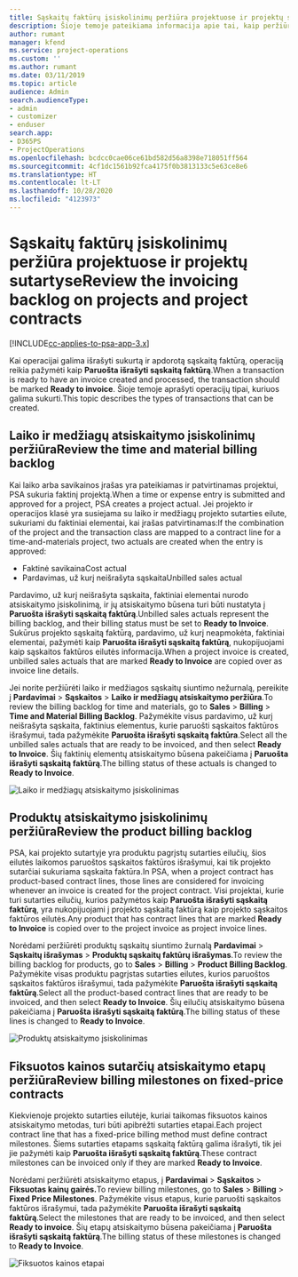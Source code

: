 ```yaml
---
title: Sąskaitų faktūrų įsiskolinimų peržiūra projektuose ir projektų sutartyse
description: Šioje temoje pateikiama informacija apie tai, kaip peržiūrėti laiko, savikainos ir produktų įsiskolinimus ir kaip juos pažymėti kaip paruoštus išrašyti sąskaitą faktūrą.
author: rumant
manager: kfend
ms.service: project-operations
ms.custom: ''
ms.author: rumant
ms.date: 03/11/2019
ms.topic: article
audience: Admin
search.audienceType:
- admin
- customizer
- enduser
search.app:
- D365PS
- ProjectOperations
ms.openlocfilehash: bcdcc0cae06ce61bd582d56a8398e718051ff564
ms.sourcegitcommit: 4cf1dc1561b92fca4175f0b3813133c5e63ce8e6
ms.translationtype: HT
ms.contentlocale: lt-LT
ms.lasthandoff: 10/28/2020
ms.locfileid: "4123973"
---
```

# <a name="review-the-invoicing-backlog-on-projects-and-project-contracts"></a><span data-ttu-id="cf8c0-103">Sąskaitų faktūrų įsiskolinimų peržiūra projektuose ir projektų sutartyse</span><span class="sxs-lookup"><span data-stu-id="cf8c0-103">Review the invoicing backlog on projects and project contracts</span></span>

[!INCLUDE[cc-applies-to-psa-app-3.x](../includes/cc-applies-to-psa-app-3x.md)]

<span data-ttu-id="cf8c0-104">Kai operacijai galima išrašyti sukurtą ir apdorotą sąskaitą faktūrą, operaciją reikia pažymėti kaip **Paruošta išrašyti sąskaitą faktūrą**.</span><span class="sxs-lookup"><span data-stu-id="cf8c0-104">When a transaction is ready to have an invoice created and processed, the transaction should be marked **Ready to invoice**.</span></span> <span data-ttu-id="cf8c0-105">Šioje temoje aprašyti operacijų tipai, kuriuos galima sukurti.</span><span class="sxs-lookup"><span data-stu-id="cf8c0-105">This topic describes the types of transactions that can be created.</span></span>

## <a name="review-the-time-and-material-billing-backlog"></a><span data-ttu-id="cf8c0-106">Laiko ir medžiagų atsiskaitymo įsiskolinimų peržiūra</span><span class="sxs-lookup"><span data-stu-id="cf8c0-106">Review the time and material billing backlog</span></span>

<span data-ttu-id="cf8c0-107">Kai laiko arba savikainos įrašas yra pateikiamas ir patvirtinamas projektui, PSA sukuria faktinį projektą.</span><span class="sxs-lookup"><span data-stu-id="cf8c0-107">When a time or expense entry is submitted and approved for a project, PSA creates a project actual.</span></span> <span data-ttu-id="cf8c0-108">Jei projekto ir operacijos klasė yra susiejama su laiko ir medžiagų projekto sutarties eilute, sukuriami du faktiniai elementai, kai įrašas patvirtinamas:</span><span class="sxs-lookup"><span data-stu-id="cf8c0-108">If the combination of the project and the transaction class are mapped to a contract line for a time-and-materials project, two actuals are created when the entry is approved:</span></span>

- <span data-ttu-id="cf8c0-109">Faktinė savikaina</span><span class="sxs-lookup"><span data-stu-id="cf8c0-109">Cost actual</span></span> 
- <span data-ttu-id="cf8c0-110">Pardavimas, už kurį neišrašyta sąskaita</span><span class="sxs-lookup"><span data-stu-id="cf8c0-110">Unbilled sales actual</span></span>

<span data-ttu-id="cf8c0-111">Pardavimo, už kurį neišrašyta sąskaita, faktiniai elementai nurodo atsiskaitymo įsiskolinimą, ir jų atsiskaitymo būsena turi būti nustatyta į **Paruošta išrašyti sąskaitą faktūrą**.</span><span class="sxs-lookup"><span data-stu-id="cf8c0-111">Unbilled sales actuals represent the billing backlog, and their billing status must be set to **Ready to Invoice**.</span></span> <span data-ttu-id="cf8c0-112">Sukūrus projekto sąskaitą faktūrą, pardavimo, už kurį neapmokėta, faktiniai elementai, pažymėti kaip **Paruošta išrašyti sąskaitą faktūrą**, nukopijuojami kaip sąskaitos faktūros eilutės informacija.</span><span class="sxs-lookup"><span data-stu-id="cf8c0-112">When a project invoice is created, unbilled sales actuals that are marked **Ready to Invoice** are copied over as invoice line details.</span></span>

<span data-ttu-id="cf8c0-113">Jei norite peržiūrėti laiko ir medžiagos sąskaitų siuntimo nežurnalą, pereikite į **Pardavimai** \> **Sąskaitos** \> **Laiko ir medžiagų atsiskaitymo peržiūra**.</span><span class="sxs-lookup"><span data-stu-id="cf8c0-113">To review the billing backlog for time and materials, go to **Sales** \> **Billing** \> **Time and Material Billing Backlog**.</span></span> <span data-ttu-id="cf8c0-114">Pažymėkite visus pardavimo, už kurį neišrašyta sąskaita, faktinius elementus, kurie paruošti sąskaitos faktūros išrašymui, tada pažymėkite **Paruošta išrašyti sąskaitą faktūra**.</span><span class="sxs-lookup"><span data-stu-id="cf8c0-114">Select all the unbilled sales actuals that are ready to be invoiced, and then select **Ready to Invoice**.</span></span> <span data-ttu-id="cf8c0-115">Šių faktinių elementų atsiskaitymo būsena pakeičiama į **Paruošta išrašyti sąskaitą faktūrą**.</span><span class="sxs-lookup"><span data-stu-id="cf8c0-115">The billing status of these actuals is changed to **Ready to Invoice**.</span></span>

![Laiko ir medžiagų atsiskaitymo įsiskolinimas](media/TMBacklog.png)

## <a name="review-the-product-billing-backlog"></a><span data-ttu-id="cf8c0-117">Produktų atsiskaitymo įsiskolinimų peržiūra</span><span class="sxs-lookup"><span data-stu-id="cf8c0-117">Review the product billing backlog</span></span>

<span data-ttu-id="cf8c0-118">PSA, kai projekto sutartyje yra produktu pagrįstų sutarties eilučių, šios eilutės laikomos paruoštos sąskaitos faktūros išrašymui, kai tik projekto sutarčiai sukuriama sąskaita faktūra.</span><span class="sxs-lookup"><span data-stu-id="cf8c0-118">In PSA, when a project contract has product-based contract lines, those lines are considered for invoicing whenever an invoice is created for the project contract.</span></span> <span data-ttu-id="cf8c0-119">Visi projektai, kurie turi sutarties eilučių, kurios pažymėtos kaip **Paruošta išrašyti sąskaitą faktūrą**, yra nukopijuojami į projekto sąskaitą faktūrą kaip projekto sąskaitos faktūros eilutės.</span><span class="sxs-lookup"><span data-stu-id="cf8c0-119">Any product that has contract lines that are marked **Ready to Invoice** is copied over to the project invoice as project invoice lines.</span></span>

<span data-ttu-id="cf8c0-120">Norėdami peržiūrėti produktų sąskaitų siuntimo žurnalą **Pardavimai** \> **Sąskaitų išrašymas** \> **Produktų sąskaitų faktūrų išrašymas**.</span><span class="sxs-lookup"><span data-stu-id="cf8c0-120">To review the billing backlog for products, go to **Sales** \> **Billing** \> **Product Billing Backlog**.</span></span> <span data-ttu-id="cf8c0-121">Pažymėkite visas produktu pagrįstas sutarties eilutes, kurios paruoštos sąskaitos faktūros išrašymui, tada pažymėkite **Paruošta išrašyti sąskaitą faktūrą**.</span><span class="sxs-lookup"><span data-stu-id="cf8c0-121">Select all the product-based contract lines that are ready to be invoiced, and then select **Ready to Invoice**.</span></span> <span data-ttu-id="cf8c0-122">Šių eilučių atsiskaitymo būsena pakeičiama į **Paruošta išrašyti sąskaitą faktūrą**.</span><span class="sxs-lookup"><span data-stu-id="cf8c0-122">The billing status of these lines is changed to **Ready to Invoice**.</span></span>

![Produktų atsiskaitymo įsiskolinimas](media/ProductBacklog.png)

## <a name="review-billing-milestones-on-fixed-price-contracts"></a><span data-ttu-id="cf8c0-124">Fiksuotos kainos sutarčių atsiskaitymo etapų peržiūra</span><span class="sxs-lookup"><span data-stu-id="cf8c0-124">Review billing milestones on fixed-price contracts</span></span>

<span data-ttu-id="cf8c0-125">Kiekvienoje projekto sutarties eilutėje, kuriai taikomas fiksuotos kainos atsiskaitymo metodas, turi būti apibrėžti sutarties etapai.</span><span class="sxs-lookup"><span data-stu-id="cf8c0-125">Each project contract line that has a fixed-price billing method must define contract milestones.</span></span> <span data-ttu-id="cf8c0-126">Šiems sutarties etapams sąskaitą faktūrą galima išrašyti, tik jei jie pažymėti kaip **Paruošta išrašyti sąskaitą faktūrą**.</span><span class="sxs-lookup"><span data-stu-id="cf8c0-126">These contract milestones can be invoiced only if they are marked **Ready to Invoice**.</span></span> 

<span data-ttu-id="cf8c0-127">Norėdami peržiūrėti atsiskaitymo etapus, į **Pardavimai** \> **Sąskaitos** \> **Fiksuotas kainų gairės.**</span><span class="sxs-lookup"><span data-stu-id="cf8c0-127">To review billing milestones, go to **Sales** \> **Billing** \> **Fixed Price Milestones**.</span></span> <span data-ttu-id="cf8c0-128">Pažymėkite visus etapus, kurie paruošti sąskaitos faktūros išrašymui, tada pažymėkite **Paruošta išrašyti sąskaitą faktūrą**.</span><span class="sxs-lookup"><span data-stu-id="cf8c0-128">Select the milestones that are ready to be invoiced, and then select **Ready to invoice**.</span></span> <span data-ttu-id="cf8c0-129">Šių etapų atsiskaitymo būsena pakeičiama į **Paruošta išrašyti sąskaitą faktūrą**.</span><span class="sxs-lookup"><span data-stu-id="cf8c0-129">The billing status of these milestones is changed to **Ready to Invoice**.</span></span>

![Fiksuotos kainos etapai](media/FPBacklog.png)
